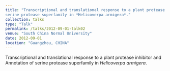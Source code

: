 ```yaml
---
title: "Transcriptional and translational response to a plant protease inhibitor and Annotation of
serine protease superfamily in *Helicoverpa armigera*."
collection: talks
type: "Talk"
permalink: /talks/2012-09-01-talk02
venue: "South China Normal University"
date: 2012-09-01
location: "Guangzhou, CHINA"
---
```

Transcriptional and translational response to a plant protease inhibitor and Annotation of
serine protease superfamily in *Helicoverpa armigera*.
